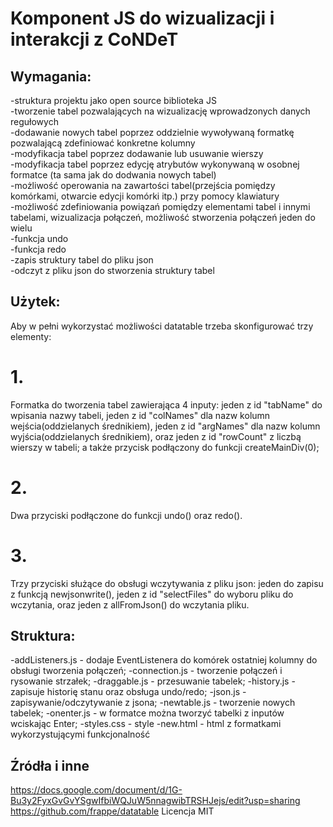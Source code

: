 # Komponent JS do wizualizacji i interakcji z CoNDeT


## Wymagania:
-struktura projektu jako open source biblioteka JS  
-tworzenie tabel pozwalających na wizualizację wprowadzonych danych regułowych  
-dodawanie nowych tabel poprzez oddzielnie wywoływaną formatkę pozwalającą zdefiniować konkretne kolumny  
-modyfikacja tabel poprzez dodawanie lub usuwanie wierszy  
-modyfikacja tabel poprzez edycję atrybutów wykonywaną w osobnej formatce (ta sama jak do dodwania nowych tabel)  
-możliwość operowania na zawartości tabel(przejścia pomiędzy komórkami, otwarcie edycji komórki itp.) przy pomocy klawiatury  
-możliwość zdefiniowania powiązań pomiędzy elementami tabel i innymi tabelami, wizualizacja połączeń, możliwość stworzenia połączeń jeden do wielu  
-funkcja undo  
-funkcja redo  
-zapis struktury tabel do pliku json  
-odczyt z pliku json do stworzenia struktury tabel  

## Użytek: 
Aby w pełni wykorzystać możliwości datatable trzeba skonfigurować trzy elementy:
# 1. 
Formatka do tworzenia tabel zawierająca 4 inputy: jeden z id "tabName" do wpisania nazwy tabeli, jeden z id "colNames" dla nazw kolumn wejścia(oddzielanych średnikiem), jeden z id "argNames" dla nazw kolumn wyjścia(oddzielanych średnikiem), oraz jeden z id "rowCount" z liczbą wierszy w tabeli; a także przycisk podłączony do funkcji createMainDiv(0);
# 2.
Dwa przyciski podłączone do funkcji undo() oraz redo().
# 3.
Trzy przyciski służące do obsługi wczytywania z pliku json: jeden do zapisu z funkcją newjsonwrite(), jeden z id "selectFiles" do wyboru pliku do wczytania, oraz jeden z allFromJson() do wczytania pliku.

## Struktura:

-addListeners.js - dodaje EventListenera do komórek ostatniej kolumny do obsługi tworzenia połączeń;
-connection.js - tworzenie połączeń i rysowanie strzałek;
-draggable.js - przesuwanie tabelek;
-history.js - zapisuje historię stanu oraz obsługa undo/redo;
-json.js - zapisywanie/odczytywanie z jsona;
-newtable.js - tworzenie nowych tabelek;
-onenter.js - w formatce można tworzyć tabelki z inputów wciskając Enter;
-styles.css - style 
-new.html - html z formatkami wykorzystującymi funkcjonalność

## Źródła i inne
https://docs.google.com/document/d/1G-Bu3y2FyxGvGvYSgwIfbiWQJuW5nnagwibTRSHJejs/edit?usp=sharing
https://github.com/frappe/datatable Licencja MIT
